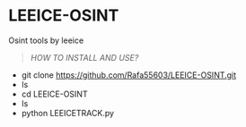 # LEEICE-OSINT
Osint tools by leeice

> *HOW TO INSTALL AND USE?*
- git clone https://github.com/Rafa55603/LEEICE-OSINT.git
- ls
- cd LEEICE-OSINT
- ls
- python LEEICETRACK.py
